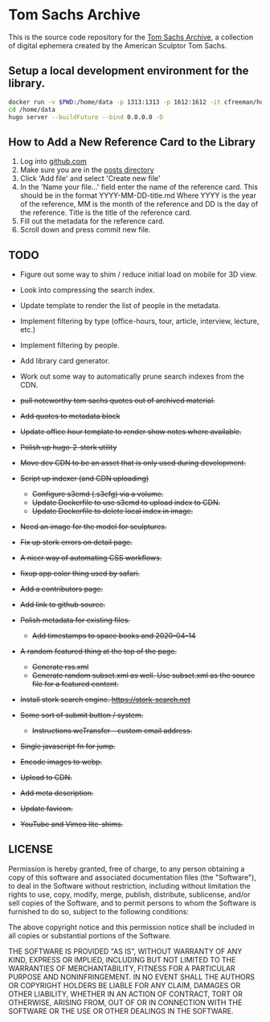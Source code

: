 # Tom Sachs Archive

This is the source code repository for the [Tom Sachs Archive](https://tomsachsarchive.org), a collection of digital ephemera created by the American Sculptor Tom Sachs.

## Setup a local development environment for the library.
```bash
docker run -v $PWD:/home/data -p 1313:1313 -p 1612:1612 -it cfreeman/hugo /bin/bash
cd /home/data
hugo server --buildFuture --bind 0.0.0.0 -D
```

## How to Add a New Reference Card to the Library
1. Log into [github.com](https://github.com/cfreeman/tsa/tree/master/content/posts)
2. Make sure you are in the [posts directory](https://github.com/cfreeman/tsa/tree/master/content/posts)
3. Click 'Add file' and select 'Create new file'
4. In the 'Name your file...' field enter the name of the reference card. This should be in the format YYYY-MM-DD-title.md Where YYYY is the year of the reference, MM is the month of the reference and DD is the day of the reference. Title is the title of the reference card.
5. Fill out the metadata for the reference card.
6. Scroll down and press commit new file.


## TODO
* Figure out some way to shim / reduce initial load on mobile for 3D view.
* Look into compressing the search index.
* Update template to render the list of people in the metadata.
* Implement filtering by type (office-hours, tour, article, interview, lecture, etc.)
* Implement filtering by people.
* Add library card generator.
* Work out some way to automatically prune search indexes from the CDN.

* ~~pull noteworthy tom sachs quotes out of archived material.~~
* ~~Add quotes to metadata block~~
* ~~Update office hour template to render show notes where available.~~
* ~~Polish up hugo-2-stork utility~~
* ~~Move dev CDN to be an asset that is only used during development.~~
* ~~Script up indexer (and CDN uploading)~~
	* ~~Configure s3cmd (.s3cfg) via a volume.~~
	* ~~Update Dockerfile to use s3cmd to upload index to CDN.~~
	* ~~Update Dockerfile to delete local index in image.~~
* ~~Need an image for the model for sculptures.~~
* ~~Fix up stork errors on detail page.~~
* ~~A nicer way of automating CSS workflows.~~
* ~~fixup app color thing used by safari.~~
* ~~Add a contributors page.~~
* ~~Add link to github source.~~
* ~~Polish metadata for existing files.~~
	* ~~Add timestamps to space books and 2020-04-14~~
* ~~A random featured thing at the top of the page.~~
	* ~~Generate rss.xml~~
	* ~~Generate random subset.xml as well. Use subset.xml as the source file for a featured content.~~
* ~~Install stork search engine. https://stork-search.net~~
* ~~Some sort of submit button / system.~~
	* ~~Instructions weTransfer - custom email address.~~
* ~~Single javascript fn for jump.~~
* ~~Encode images to webp.~~
* ~~Upload to CDN.~~
* ~~Add meta description.~~
* ~~Update favicon.~~
* ~~YouTube and Vimeo lite-shims.~~

## LICENSE
Permission is hereby granted, free of charge, to any person obtaining a copy of this software and associated documentation files (the "Software"), to deal in the Software without restriction, including without limitation the rights to use, copy, modify, merge, publish, distribute, sublicense, and/or sell copies of the Software, and to permit persons to whom the Software is furnished to do so, subject to the following conditions:

The above copyright notice and this permission notice shall be included in all copies or substantial portions of the Software.

THE SOFTWARE IS PROVIDED "AS IS", WITHOUT WARRANTY OF ANY KIND, EXPRESS OR IMPLIED, INCLUDING BUT NOT LIMITED TO THE WARRANTIES OF MERCHANTABILITY, FITNESS FOR A PARTICULAR PURPOSE AND NONINFRINGEMENT. IN NO EVENT SHALL THE AUTHORS OR COPYRIGHT HOLDERS BE LIABLE FOR ANY CLAIM, DAMAGES OR OTHER LIABILITY, WHETHER IN AN ACTION OF CONTRACT, TORT OR OTHERWISE, ARISING FROM, OUT OF OR IN CONNECTION WITH THE SOFTWARE OR THE USE OR OTHER DEALINGS IN THE SOFTWARE.

